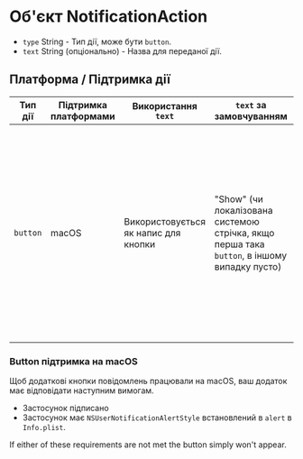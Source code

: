 # Об'єкт NotificationAction

* `type` String - Тип дії, може бути `button`.
* `text` String (опціонально) - Назва для переданої дії.

## Платформа / Підтримка дії

| Тип дії  | Підтримка платформами | Використання `text`                  | `text` за замовчуванням                                                                     | Обмеження                                                                                                                                                                                                                                                        |
| -------- | --------------------- | ------------------------------------ | ------------------------------------------------------------------------------------------- | ---------------------------------------------------------------------------------------------------------------------------------------------------------------------------------------------------------------------------------------------------------------- |
| `button` | macOS                 | Використовується як напис для кнопки | "Show" (чи локалізована системою стрічка, якщо перша така `button`, в іншому випадку пусто) | Використовується тільки перша. Якщо передбачено декілька, всі крім першої будуть вважатися додатковими діями (відображені коли мишка наведена на активну кнопку). Будь-яка така дія також несумісна з `hasReply` і буде проігнорована, якщо `hasReply` є `true`. |

### Button підтримка на macOS

Щоб додаткові кнопки повідомлень працювали на macOS, ваш додаток має відповідати наступним вимогам.

* Застосунок підписано
* Застосунок має `NSUserNotificationAlertStyle` встановлений в `alert` в `Info.plist`.

If either of these requirements are not met the button simply won't appear.